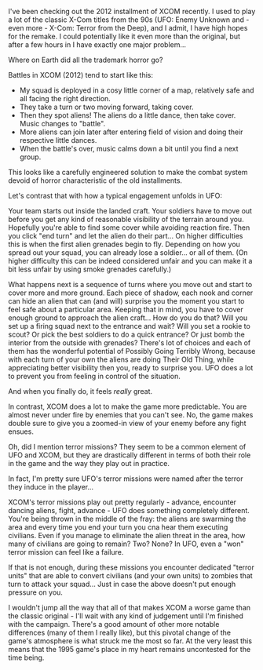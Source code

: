 <!--
.. title: XCOM: Terror from the Old
.. slug: xcom-terror-from-the-old
.. date: 2018-01-13 19:50:00 UTC
.. tags:
.. category: gaming
.. link:
.. description:
.. type: text
-->

I've been checking out the 2012 installment of XCOM recently. I used to play a lot of the classic X-Com titles from the 90s (UFO: Enemy Unknown and - even more - X-Com: Terror from the Deep), and I admit, I have high hopes for the remake. I could potentially like it even more than the original, but after a few hours in I have exactly one major problem...

Where on Earth did all the trademark horror go?

<!--more-->

Battles in XCOM (2012) tend to start like this:

- My squad is deployed in a cosy little corner of a map, relatively safe and all facing the right direction.
- They take a turn or two moving forward, taking cover.
- Then they spot aliens! The aliens do a little dance, then take cover. Music changes to "battle". 
- More aliens can join later after entering field of vision and doing their respective little dances.
- When the battle's over, music calms down a bit until you find a next group.

This looks like a carefully engineered solution to make the combat system devoid of horror characteristic of the old installments.

Let's contrast that with how a typical engagement unfolds in UFO:

Your team starts out inside the landed craft. Your soldiers have to move out before you get any kind of reasonable visibility of the terrain around you. Hopefully you're able to find some cover while avoiding reaction fire. Then you click "end turn" and let the alien do their part... On higher difficulties this is when the first alien grenades begin to fly. Depending on how you spread out your squad, you can already lose a soldier... or all of them. (On higher difficulty this can be indeed considered unfair and you can make it a bit less unfair by using smoke grenades carefully.)

What happens next is a sequence of turns where you move out and start to cover more and more ground. Each piece of shadow, each nook and corner can hide an alien that can (and will) surprise you the moment you start to feel safe about a particular area. Keeping that in mind, you have to cover enough ground to approach the alien craft... How do you do that? Will you set up a firing squad next to the entrance and wait? Will you set a rookie to scout? Or pick the best soldiers to do a quick entrance? Or just bomb the interior from the outside with grenades? There's lot of choices and each of them has the wonderful potential of Possibly Going Terribly Wrong, because with each turn of your own the aliens are doing Their Old Thing, while appreciating better visibility then you, ready to surprise you. UFO does a lot to prevent you from feeling in control of the situation.

And when you finally do, it feels *really* great.

In contrast, XCOM does a lot to make the game more predictable. You are almost never under fire by enemies that you can't see. No, the game makes double sure to give you a zoomed-in view of your enemy before any fight ensues. 

Oh, did I mention terror missions? They seem to be a common element of UFO and XCOM, but they are drastically different in terms of both their role in the game and the way they play out in practice.

In fact, I'm pretty sure UFO's terror missions were named after the terror they induce in the player...

XCOM's terror missions play out pretty regularly - advance, encounter dancing aliens, fight, advance - UFO does something completely different. You're being thrown in the middle of the fray: the aliens are swarming the area and every time you end your turn you cna hear them executing civilians. Even if you manage to eliminate the alien threat in the area, how many of civilians are going to remain? Two? None? In UFO, even a "won" terror mission can feel like a failure.

If that is not enough, during these missions you encounter dedicated "terror units" that are able to convert civilians (and your own units) to zombies that turn to attack your squad... Just in case the above doesn't put enough pressure on you.

I wouldn't jump all the way that all of that makes XCOM a worse game than the classic original - I'll wait with any kind of judgement until I'm finished with the campaign. There's a good amount of other more notable differences (many of them I really like), but this pivotal change of the game's atmosphere is what struck me the most so far. At the very least this means that the 1995 game's place in my heart remains uncontested for the time being.
